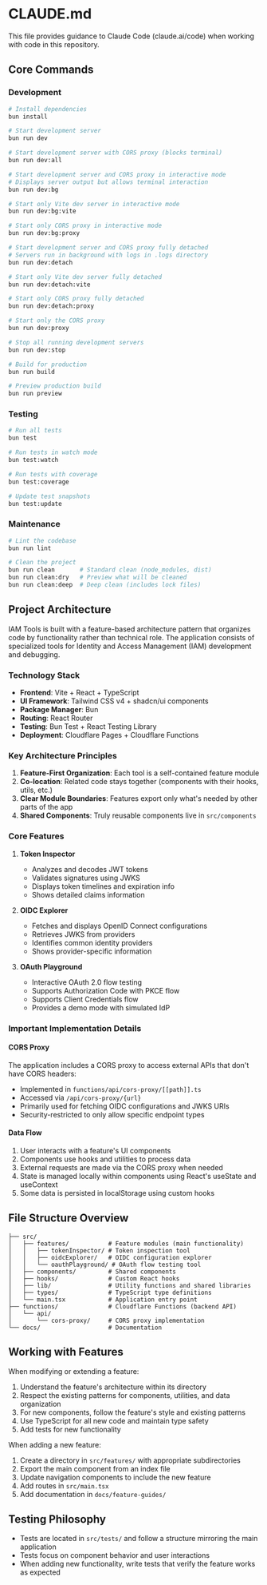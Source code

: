 # CLAUDE.md

This file provides guidance to Claude Code (claude.ai/code) when working with code in this repository.

## Core Commands

### Development

```bash
# Install dependencies
bun install

# Start development server
bun run dev

# Start development server with CORS proxy (blocks terminal)
bun run dev:all

# Start development server and CORS proxy in interactive mode
# Displays server output but allows terminal interaction
bun run dev:bg

# Start only Vite dev server in interactive mode
bun run dev:bg:vite

# Start only CORS proxy in interactive mode
bun run dev:bg:proxy

# Start development server and CORS proxy fully detached
# Servers run in background with logs in .logs directory
bun run dev:detach

# Start only Vite dev server fully detached
bun run dev:detach:vite

# Start only CORS proxy fully detached
bun run dev:detach:proxy

# Start only the CORS proxy
bun run dev:proxy

# Stop all running development servers
bun run dev:stop

# Build for production
bun run build

# Preview production build
bun run preview
```

### Testing

```bash
# Run all tests
bun test

# Run tests in watch mode
bun test:watch

# Run tests with coverage
bun test:coverage

# Update test snapshots
bun test:update
```

### Maintenance

```bash
# Lint the codebase
bun run lint

# Clean the project
bun run clean       # Standard clean (node_modules, dist)
bun run clean:dry   # Preview what will be cleaned
bun run clean:deep  # Deep clean (includes lock files)
```

## Project Architecture

IAM Tools is built with a feature-based architecture pattern that organizes code by functionality rather than technical role. The application consists of specialized tools for Identity and Access Management (IAM) development and debugging.

### Technology Stack

- **Frontend**: Vite + React + TypeScript
- **UI Framework**: Tailwind CSS v4 + shadcn/ui components
- **Package Manager**: Bun
- **Routing**: React Router
- **Testing**: Bun Test + React Testing Library
- **Deployment**: Cloudflare Pages + Cloudflare Functions

### Key Architecture Principles

1. **Feature-First Organization**: Each tool is a self-contained feature module
2. **Co-location**: Related code stays together (components with their hooks, utils, etc.)
3. **Clear Module Boundaries**: Features export only what's needed by other parts of the app
4. **Shared Components**: Truly reusable components live in `src/components`

### Core Features

1. **Token Inspector**
   - Analyzes and decodes JWT tokens
   - Validates signatures using JWKS
   - Displays token timelines and expiration info
   - Shows detailed claims information

2. **OIDC Explorer**
   - Fetches and displays OpenID Connect configurations
   - Retrieves JWKS from providers
   - Identifies common identity providers
   - Shows provider-specific information

3. **OAuth Playground**
   - Interactive OAuth 2.0 flow testing
   - Supports Authorization Code with PKCE flow
   - Supports Client Credentials flow
   - Provides a demo mode with simulated IdP

### Important Implementation Details

#### CORS Proxy

The application includes a CORS proxy to access external APIs that don't have CORS headers:

- Implemented in `functions/api/cors-proxy/[[path]].ts`
- Accessed via `/api/cors-proxy/{url}`
- Primarily used for fetching OIDC configurations and JWKS URIs
- Security-restricted to only allow specific endpoint types

#### Data Flow

1. User interacts with a feature's UI components
2. Components use hooks and utilities to process data
3. External requests are made via the CORS proxy when needed
4. State is managed locally within components using React's useState and useContext
5. Some data is persisted in localStorage using custom hooks

## File Structure Overview

```
├── src/
│   ├── features/           # Feature modules (main functionality)
│   │   ├── tokenInspector/ # Token inspection tool
│   │   ├── oidcExplorer/   # OIDC configuration explorer
│   │   └── oauthPlayground/ # OAuth flow testing tool
│   ├── components/         # Shared components
│   ├── hooks/              # Custom React hooks
│   ├── lib/                # Utility functions and shared libraries
│   ├── types/              # TypeScript type definitions
│   └── main.tsx            # Application entry point
├── functions/              # Cloudflare Functions (backend API)
│   └── api/
│       └── cors-proxy/     # CORS proxy implementation
└── docs/                   # Documentation
```

## Working with Features

When modifying or extending a feature:

1. Understand the feature's architecture within its directory
2. Respect the existing patterns for components, utilities, and data organization
3. For new components, follow the feature's style and existing patterns
4. Use TypeScript for all new code and maintain type safety
5. Add tests for new functionality

When adding a new feature:

1. Create a directory in `src/features/` with appropriate subdirectories
2. Export the main component from an index file
3. Update navigation components to include the new feature
4. Add routes in `src/main.tsx`
5. Add documentation in `docs/feature-guides/`

## Testing Philosophy

- Tests are located in `src/tests/` and follow a structure mirroring the main application
- Tests focus on component behavior and user interactions
- When adding new functionality, write tests that verify the feature works as expected